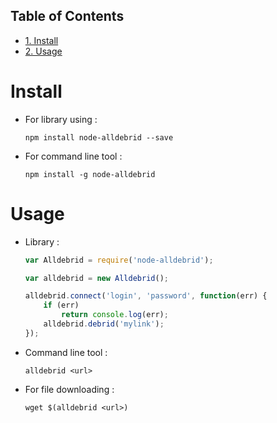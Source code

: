 <div id="table-of-contents">
<h2>Table of Contents</h2>
<div id="text-table-of-contents">
<ul>
<li><a href="#orgheadline1">1. Install</a></li>
<li><a href="#orgheadline2">2. Usage</a></li>
</ul>
</div>
</div>


# Install<a id="orgheadline1"></a>

-   For library using :
    ```
    npm install node-alldebrid --save
    ```
-   For command line tool :
    ```
    npm install -g node-alldebrid
    ```
# Usage<a id="orgheadline2"></a>

-   Library :
    ```javascript
    var Alldebrid = require('node-alldebrid');
    
    var alldebrid = new Alldebrid();
    
    alldebrid.connect('login', 'password', function(err) {
        if (err)
            return console.log(err);
        alldebrid.debrid('mylink');
    });
    ```
-   Command line tool :
    ```
    alldebrid <url>
    ```
-   For file downloading :
    ```
    wget $(alldebrid <url>)
    ```
